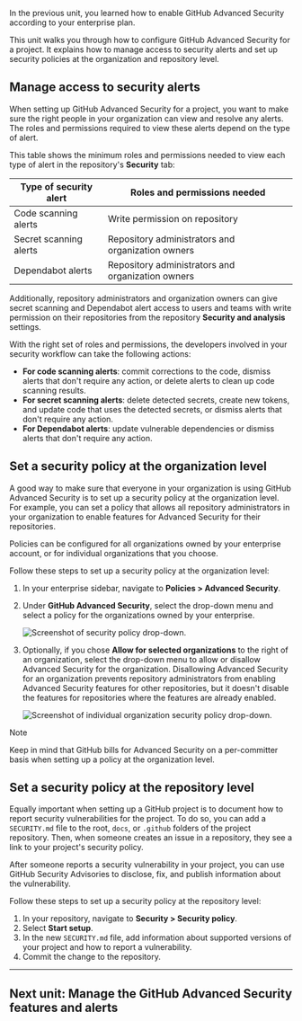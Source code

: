 In the previous unit, you learned how to enable GitHub Advanced Security according to your enterprise plan.

This unit walks you through how to configure GitHub Advanced Security for a project. It explains how to manage access to security alerts and set up security policies at the organization and repository level.

## Manage access to security alerts

When setting up GitHub Advanced Security for a project, you want to make sure the right people in your organization can view and resolve any alerts. The roles and permissions required to view these alerts depend on the type of alert.

This table shows the minimum roles and permissions needed to view each type of alert in the repository's **Security** tab:

| **Type of security alert** | **Roles and permissions needed** |
| --- | --- |
| Code scanning alerts | Write permission on repository |
| Secret scanning alerts | Repository administrators and organization owners |
| Dependabot alerts | Repository administrators and organization owners |

Additionally, repository administrators and organization owners can give secret scanning and Dependabot alert access to users and teams with write permission on their repositories from the repository **Security and analysis** settings.

With the right set of roles and permissions, the developers involved in your security workflow can take the following actions:

-   **For code scanning alerts**: commit corrections to the code, dismiss alerts that don't require any action, or delete alerts to clean up code scanning results.
-   **For secret scanning alerts**: delete detected secrets, create new tokens, and update code that uses the detected secrets, or dismiss alerts that don't require any action.
-   **For Dependabot alerts**: update vulnerable dependencies or dismiss alerts that don't require any action.

## Set a security policy at the organization level

A good way to make sure that everyone in your organization is using GitHub Advanced Security is to set up a security policy at the organization level. For example, you can set a policy that allows all repository administrators in your organization to enable features for Advanced Security for their repositories.

Policies can be configured for all organizations owned by your enterprise account, or for individual organizations that you choose.

Follow these steps to set up a security policy at the organization level:

1.  In your enterprise sidebar, navigate to **Policies > Advanced Security**.
    
2.  Under **GitHub Advanced Security**, select the drop-down menu and select a policy for the organizations owned by your enterprise.
    
    ![Screenshot of security policy drop-down.](https://learn.microsoft.com/en-us/training/github/github-administration-github-advanced-security/media/security-policy-org.png)
    
3.  Optionally, if you chose **Allow for selected organizations** to the right of an organization, select the drop-down menu to allow or disallow Advanced Security for the organization. Disallowing Advanced Security for an organization prevents repository administrators from enabling Advanced Security features for other repositories, but it doesn't disable the features for repositories where the features are already enabled.
    
    ![Screenshot of individual organization security policy drop-down.](https://learn.microsoft.com/en-us/training/github/github-administration-github-advanced-security/media/security-policy-org-2.png)
    

Note

Keep in mind that GitHub bills for Advanced Security on a per-committer basis when setting up a policy at the organization level.

## Set a security policy at the repository level

Equally important when setting up a GitHub project is to document how to report security vulnerabilities for the project. To do so, you can add a `SECURITY.md` file to the root, `docs`, or `.github` folders of the project repository. Then, when someone creates an issue in a repository, they see a link to your project's security policy.

After someone reports a security vulnerability in your project, you can use GitHub Security Advisories to disclose, fix, and publish information about the vulnerability.

Follow these steps to set up a security policy at the repository level:

1.  In your repository, navigate to **Security > Security policy**.
2.  Select **Start setup**.
3.  In the new `SECURITY.md` file, add information about supported versions of your project and how to report a vulnerability.
4.  Commit the change to the repository.

___

## Next unit: Manage the GitHub Advanced Security features and alerts